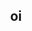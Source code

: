 <!DOCTYPE html>
<html lang="pt-br">
    <head>
        <meta chartset="utf-8">
        <meta name="description" content="Currículo Marcelo Sette">
        <title>Meu Curriculo</title>
    </head>
    <body>
        <h2 style="text-align:center;">
        oi
        </h2>
    </body>

</html>
